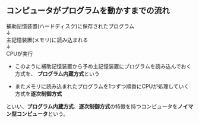 ## コンピュータがプログラムを動かすまでの流れ

補助記憶装置(ハードディスク)に保存されたプログラム  
↓  
主記憶装置(メモリ)に読み込まれる  
↓  
CPUが実行

- このように補助記憶装置から予め主記憶装置にプログラムを読み込んでおく方式を、
**プログラム内蔵方式**という

- またメモリに読み込まれたプログラムを1つずつ順番にCPUが処理していく方式を**逐次制御方式**

といい、**プログラム内蔵方式**、**逐次制御方式**の特徴を持つコンピュータを**ノイマン型コンピュータ**という。
